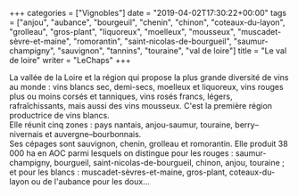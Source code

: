 +++
categories = ["Vignobles"]
date = "2019-04-02T17:30:22+00:00"
tags = ["anjou", "aubance", "bourgeuil", "chenin", "chinon", "coteaux-du-layon", "grolleau", "gros-plant", "liquoreux", "moelleux", "mousseux", "muscadet-sèvre-et-maine", "romorantin", "saint-nicolas-de-bourgueil", "saumur-champigny", "sauvignon", "tannins", "touraine", "val de loire"] 
title = "Le val de loire"
writer = "LeChaps"
+++

La vallée de la Loire et la région qui propose la plus grande diversité de vins au monde : vins blancs sec, demi-secs, moelleux et liquoreux, vins rouges plus ou moins corsés et tanniques, vins rosés francs, légers, rafraîchissants, mais aussi des vins mousseux. C'est la première région productrice de vins blancs.  
Elle réunit cinq zones : pays nantais, anjou-saumur, touraine, berry–nivernais et auvergne–bourbonnais.  
Ses cépages sont sauvignon, chenin, grolleau et romorantin. Elle produit 38 000 ha en AOC parmi lesquels on distingue pour les rouges : saumur-champigny, bourgueil, saint-nicolas-de-bourgueil, chinon, anjou, touraine ; et pour les blancs : muscadet-sèvres-et-maine, gros-plant, coteaux-du-layon ou de l'aubance pour les doux…
